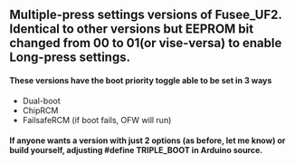 ## Multiple-press settings versions of Fusee_UF2. Identical to other versions but EEPROM bit changed from 00 to 01(or vise-versa) to enable Long-press settings.

#### These versions have the boot priority toggle able to be set in 3 ways

- Dual-boot
- ChipRCM
- FailsafeRCM (if boot fails, OFW will run)

#### If anyone wants a version with just 2 options (as before, let me know) or build yourself, adjusting #define TRIPLE_BOOT in Arduino source.